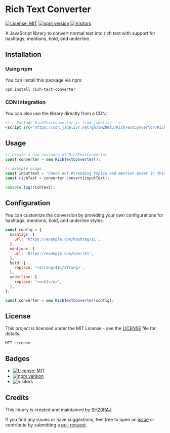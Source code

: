 # Rich Text Converter

[![License: MIT](https://img.shields.io/badge/License-MIT-blue.svg)](https://opensource.org/licenses/MIT)
[![npm version](https://badge.fury.io/js/rich-text-converter.svg)](https://www.npmjs.com/package/rich-text-converter)
[![Visitors](https://api.visitorbadge.io/api/visitors?path=https%3A%2F%2Fgithub.com%2FSH20RAJ%2FRichTextConvertor&labelColor=%23ff8a65&countColor=%23d9e3f0&style=flat)](https://visitorbadge.io/status?path=https%3A%2F%2Fgithub.com%2FSH20RAJ%2FRichTextConvertor)

A JavaScript library to convert normal text into rich text with support for hashtags, mentions, bold, and underline.

## Installation

### Using npm

You can install this package via npm:

```bash
npm install rich-text-converter
```

### CDN Integration

You can also use the library directly from a CDN:

```html
<!-- Include RichTextConvertor.js from jsDelivr -->
<script src="https://cdn.jsdelivr.net/gh/SH20RAJ/RichTextConvertor/RichTextConvertor.js"></script>
```

## Usage

```javascript
// Create a new instance of RichTextConverter
const converter = new RichTextConverter();

// Example usage
const inputText = "Check out #trending topics and mention @user in this **cool** __text__!";
const richText = converter.convert(inputText);

console.log(richText);
```

## Configuration

You can customize the conversion by providing your own configurations for hashtags, mentions, bold, and underline styles:

```javascript
const config = {
  hashtags: {
    url: 'https://example.com/hashtag/$1',
  },
  mentions: {
    url: 'https://example.com/user/$1',
  },
  bold: {
    replace: '<strong>$1</strong>',
  },
  underline: {
    replace: '<u>$1</u>',
  },
};

const converter = new RichTextConverter(config);
```

## License

This project is licensed under the MIT License - see the [LICENSE](LICENSE) file for details.

```
MIT License
```

## Badges

- [![License: MIT](https://img.shields.io/badge/License-MIT-blue.svg)](https://opensource.org/licenses/MIT)
- [![npm version](https://badge.fury.io/js/rich-text-converter.svg)](https://www.npmjs.com/package/rich-text-converter)
- ![visitors](https://visitor-badge.glitch.me/badge?page_id=SH20RAJ.RichTextConvertor)

## Credits

This library is created and maintained by [SH20RAJ](https://github.com/SH20RAJ).

If you find any issues or have suggestions, feel free to open an [issue](https://github.com/SH20RAJ/RichTextConvertor/issues) or contribute by submitting a [pull request](https://github.com/SH20RAJ/RichTextConvertor/pulls).
